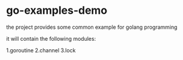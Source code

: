 # go-examples-demo
the project provides some common example for golang programming

it will contain the following modules:

1.goroutine
2.channel
3.lock

